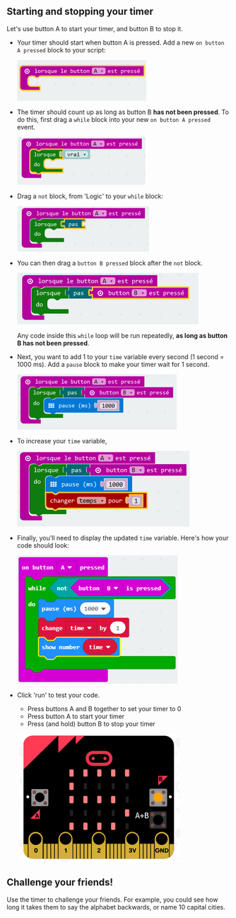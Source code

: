 ## Starting and stopping your timer

Let's use button A to start your timer, and button B to stop it.

+ Your timer should start when button A is pressed. Add a new `on button A pressed` block to your script:
    
    ![capture d'écran](images/clock-a-pressed.png)

+ The timer should count up as long as button B **has not been pressed**. To do this, first drag a `while` block into your new `on button A pressed` event.
    
    ![screenshot](images/clock-while.png)

+ Drag a `not` block, from 'Logic' to your `while` block:
    
    ![capture d'écran](images/clock-not.png)

+ You can then drag a `button B pressed` block after the `not` block.
    
    ![capture d'écran](images/clock-b-pressed.png)
    
    Any code inside this `while` loop will be run repeatedly, **as long as button B has not been pressed**.

+ Next, you want to add 1 to your `time` variable every second (1 second = 1000 ms). Add a `pause` block to make your timer wait for 1 second.
    
    ![screenshot](images/clock-pause.png)

+ To increase your `time` variable,
    
    ![capture d'écran](images/clock-change-time.png)

+ Finally, you'll need to display the updated `time` variable. Here's how your code should look:
    
    ![capture d'écran](images/clock-update.png)

+ Click 'run' to test your code.
    
    + Press buttons A and B together to set your timer to 0
    + Press button A to start your timer
    + Press (and hold) button B to stop your timer
    
    ![capture d'écran](images/clock-test.png)

## Challenge your friends!

Use the timer to challenge your friends. For example, you could see how long it takes them to say the alphabet backwards, or name 10 capital cities.